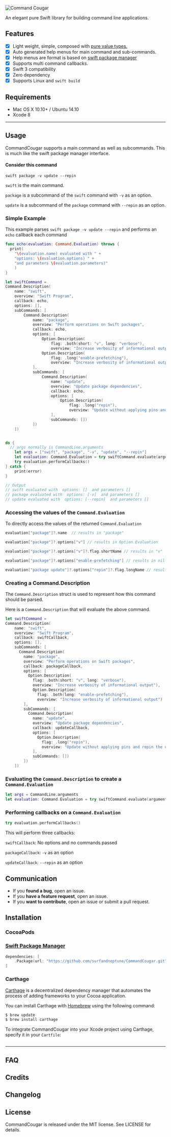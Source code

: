 ![Command Cougar](https://cloud.githubusercontent.com/assets/4934383/26037640/402d9fd4-38c5-11e7-928a-3cbbb59ef335.png)

An elegant pure Swift library for building command line applications.


## Features

- [x] Light weight, simple, composed with [pure value types.](https://developer.apple.com/videos/play/wwdc2015/414/)
- [x] Auto generated help menus for main command and sub-commands.
- [x] Help menus are format is based on [swift package manager](https://github.com/apple/swift-package-manager)
- [x] Supports multi command callbacks.
- [x] Swift 3 compatibility
- [x] Zero dependency
- [x] Supports Linux and `swift build`

## Requirements

- Mac OS X 10.10+ / Ubuntu 14.10
- Xcode 8

---

## Usage
  CommandCougar supports a main command as well as subcommands.  This is much like
  the swift package manager interface.  

#### Consider this command

``` shell
swift package -v update --repin
```

`swift` is the main command.  

`package` is a subcommand of the `swift` command with `-v` as an option.

`update` is a subcommand of the `package` command with `--repin` as an option.


### Simple Example
This example parses `swift package -v update --repin` and performs
an `echo` callback each command

``` swift
func echo(evaluation: Command.Evaluation) throws {
  print(
    "\(evaluation.name) evaluated with " +
    "options: \(evaluation.options) " +
    "and parameters \(evaluation.parameters)"
    )
}

let swiftCommand =
Command.Description(
    name: "swift",
    overview: "Swift Program",
    callback: echo,
    options: [],
    subCommands: [
        Command.Description(
            name: "package",
            overview: "Perform operations on Swift packages",
            callback: echo,
            options: [
                Option.Description(
                    flag: .both(short: "v", long: "verbose"),
                    overview: "Increase verbosity of informational output"),
                Option.Description(
                    flag: .long("enable-prefetching"),
                    overview: "Increase verbosity of informational output")
            ],
            subCommands: [
                Command.Description(
                    name: "update",
                    overview: "Update package dependencies",
                    callback: echo,
                    options: [
                        Option.Description(
                            flag: .long("repin"),
                            overview: "Update without applying pins and repin the updated versions.")
                    ],
                    subCommands: [])
            ])
    ])


do {
  // args normally is CommandLine.arguments
    let args = ["swift", "package", "-v", "update", "--repin"]
    let evaluation: Command.Evaluation = try swiftCommand.evaluate(arguments: args)
    try evaluation.performCallbacks()
} catch {
    print(error)
}

// Output
// swift evaluated with  options: []  and parameters []
// package evaluated with  options: [-v]  and parameters []
// update evaluated with  options: [--repin]  and parameters []
```

### Accessing the values of the `Command.Evaluation`
To directly access the values of the returned `Command.Evaluation`
``` swift
evaluation["package"]?.name  // results in "package"

evaluation["package"]?.options["v"] // results in Option.Evaluation

evaluation["package"]?.options["v"]?.flag.shortName // results in "v"

evaluation["package"]?.options["enable-prefetching"] // results in nil

evaluation["package update"]?.options["repin"]?.flag.longName // results in "repin"
```

### Creating a Command.Description

The `Command.Description` struct is used to represent how this command should be
parsed.

Here is a `Command.Description` that will evaluate the above command.
``` swift
let swiftCommand =
Command.Description(
    name: "swift",
    overview: "Swift Program",
    callback: swiftCallback,
    options: [],
    subCommands: [
      Command.Description(
        name: "package",
        overview: "Perform operations on Swift packages",
        callback: packageCallback,
        options: [
          Option.Description(
            flag: .both(short: "v", long: "verbose"),
            overview: "Increase verbosity of informational output"),
            Option.Description(
              flag: .both(long: "enable-prefetching"),
              overview: "Increase verbosity of informational output")
        ],
        subCommands: [
          Command.Description(
            name: "update",
            overview: "Update package dependencies",
            callback: updateCallback,
            options: [
              Option.Description(
                flag: .long("repin"),
                overview: "Update without applying pins and repin the updated versions.")
            ],
            subCommands: [])
        ])
    ])

```

### Evaluating the `Command.Description` to create a `Command.Evaluation`

``` swift
let args = CommandLine.arguments
let evaluation: Command.Evaluation = try swiftCommand.evaluate(arguments: args)
```

### Performing callbacks on a `Command.Evaluation`

```swift
try evaluation.performCallbacks()
```
This will perform three callbacks:

`swiftCallback`: No options and no commands passed

`packageCallback`: `-v` as an option

`updateCallback`: `--repin` as an option


## Communication

- If you **found a bug**, open an issue.
- If you **have a feature request**, open an issue.
- If you **want to contribute**, open an issue or submit a pull request.

## Installation



### CocoaPods



### [Swift Package Manager](https://github.com/apple/swift-package-manager)

```swift
dependencies: [
    .Package(url: "https://github.com/surfandneptune/CommandCougar.git", majorVersion: 1)
]
```

### Carthage

[Carthage](https://github.com/Carthage/Carthage) is a decentralized dependency manager that automates the process of adding frameworks to your Cocoa application.

You can install Carthage with [Homebrew](http://brew.sh/) using the following command:

``` bash
$ brew update
$ brew install carthage
```

To integrate CommandCougar into your Xcode project using Carthage, specify it in your `Cartfile`:

``` ogdl

```

---

## FAQ



## Credits



## Changelog



## License

CommandCougar is released under the MIT license. See LICENSE for details.
